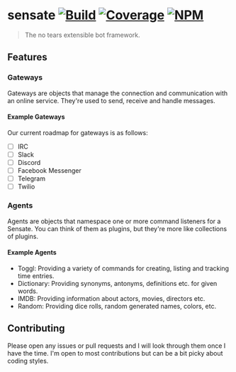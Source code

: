 # sensate [![Build][travis-image]][travis-url] [![Coverage][cov-image]][cov-url] [![NPM][npm-image]][npm-url]

> The no tears extensible bot framework.

## Features

### Gateways

Gateways are objects that manage the connection and communication with an online service. They're used to send, receive and handle messages.

#### Example Gateways

Our current roadmap for gateways is as follows:

- [ ] IRC
- [ ] Slack
- [ ] Discord
- [ ] Facebook Messenger
- [ ] Telegram
- [ ] Twilio

### Agents

Agents are objects that namespace one or more command listeners for a Sensate. You can think of them as plugins, but they're more like collections of plugins.

#### Example Agents

- Toggl: Providing a variety of commands for creating, listing and tracking time entries.
- Dictionary: Providing synonyms, antonyms, definitions etc. for given words.
- IMDB: Providing information about actors, movies, directors etc.
- Random: Providing dice rolls, random generated names, colors, etc.

## Contributing

Please open any issues or pull requests and I will look through them once I have the time. I'm open to most contributions but can be a bit picky about coding styles.

[npm-url]: https://npmjs.org/package/sensate
[npm-image]: http://img.shields.io/npm/v/sensate.svg
[travis-url]: http://travis-ci.org/clooth/sensate
[travis-image]: http://travis-ci.org/clooth/sensate.svg?branch=master
[cov-url]: https://codecov.io/gh/clooth/sensate
[cov-image]: https://codecov.io/gh/clooth/sensate/branch/master/graph/badge.svg
